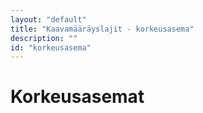 ```yaml
---
layout: "default"
title: "Kaavamääräyslajit - korkeusasema"
description: ""
id: "korkeusasema"
---
```

# Korkeusasemat